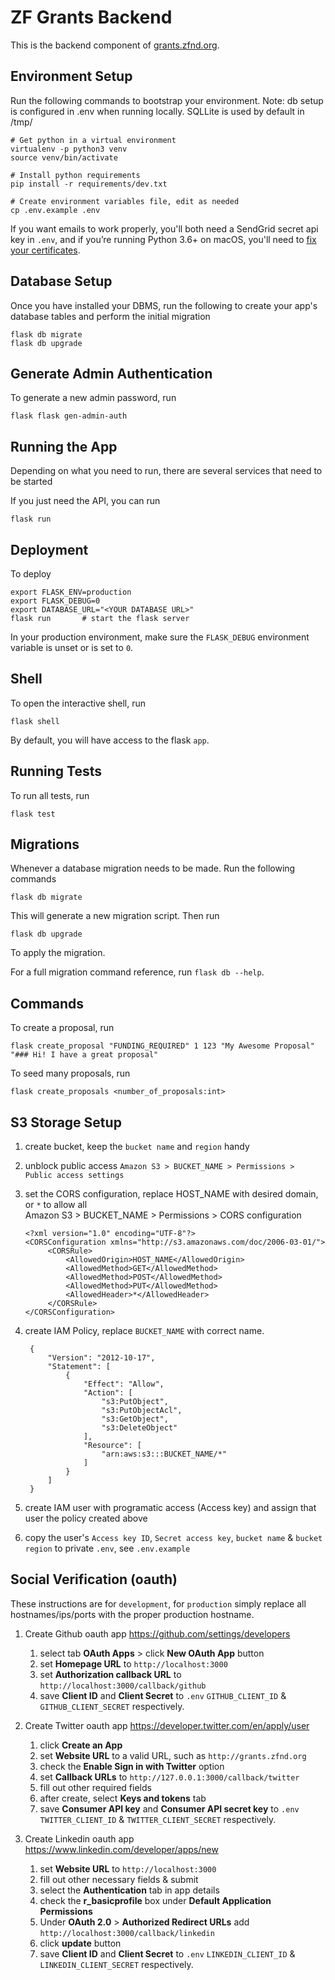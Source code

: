 # ZF Grants Backend

This is the backend component of [grants.zfnd.org](http://grants.zfnd.org).

## Environment Setup

Run the following commands to bootstrap your environment.
Note: db setup is configured in .env when running locally. SQLLite is used by default in /tmp/

    # Get python in a virtual environment
    virtualenv -p python3 venv
    source venv/bin/activate

    # Install python requirements
    pip install -r requirements/dev.txt

    # Create environment variables file, edit as needed
    cp .env.example .env

If you want emails to work properly, you'll both need a SendGrid secret api key in `.env`,
and if you’re running Python 3.6+ on macOS, you'll need to
[fix your certificates](https://stackoverflow.com/a/42334357).

## Database Setup

Once you have installed your DBMS, run the following to create your app's
database tables and perform the initial migration

    flask db migrate
    flask db upgrade

## Generate Admin Authentication

To generate a new admin password, run

    flask flask gen-admin-auth

## Running the App

Depending on what you need to run, there are several services that need to be started

If you just need the API, you can run

    flask run

## Deployment

To deploy

    export FLASK_ENV=production
    export FLASK_DEBUG=0
    export DATABASE_URL="<YOUR DATABASE URL>"
    flask run       # start the flask server

In your production environment, make sure the `FLASK_DEBUG` environment
variable is unset or is set to `0`.

## Shell

To open the interactive shell, run

    flask shell

By default, you will have access to the flask `app`.

## Running Tests

To run all tests, run

    flask test

## Migrations

Whenever a database migration needs to be made. Run the following commands

    flask db migrate

This will generate a new migration script. Then run

    flask db upgrade

To apply the migration.

For a full migration command reference, run `flask db --help`.

## Commands

To create a proposal, run

    flask create_proposal "FUNDING_REQUIRED" 1 123 "My Awesome Proposal" "### Hi! I have a great proposal"

To seed many proposals, run

    flask create_proposals <number_of_proposals:int>


## S3 Storage Setup

1. create bucket, keep the `bucket name` and `region` handy
1. unblock public access `Amazon S3 > BUCKET_NAME > Permissions > Public access settings`
1. set the CORS configuration, replace HOST_NAME with desired domain, or `*` to allow all  
   Amazon S3 > BUCKET_NAME > Permissions > CORS configuration

   ```
   <?xml version="1.0" encoding="UTF-8"?>
   <CORSConfiguration xmlns="http://s3.amazonaws.com/doc/2006-03-01/">
        <CORSRule>
            <AllowedOrigin>HOST_NAME</AllowedOrigin>
            <AllowedMethod>GET</AllowedMethod>
            <AllowedMethod>POST</AllowedMethod>
            <AllowedMethod>PUT</AllowedMethod>
            <AllowedHeader>*</AllowedHeader>
        </CORSRule>
   </CORSConfiguration>
   ```

1. create IAM Policy, replace `BUCKET_NAME` with correct name.

   ```
    {
        "Version": "2012-10-17",
        "Statement": [
            {
                "Effect": "Allow",
                "Action": [
                    "s3:PutObject",
                    "s3:PutObjectAcl",
                    "s3:GetObject",
                    "s3:DeleteObject"
                ],
                "Resource": [
                    "arn:aws:s3:::BUCKET_NAME/*"
                ]
            }
        ]
    }
   ```

1. create IAM user with programatic access (Access key) and assign that user the policy created above
1. copy the user's `Access key ID`, `Secret access key`, `bucket name` & `bucket region` to private `.env`, see `.env.example`

## Social Verification (oauth)

These instructions are for `development`, for `production` simply replace all hostnames/ips/ports with the proper production hostname.

1. Create Github oauth app https://github.com/settings/developers

   1. select tab **OAuth Apps** > click **New OAuth App** button
   1. set **Homepage URL** to `http://localhost:3000`
   1. set **Authorization callback URL** to `http://localhost:3000/callback/github`
   1. save **Client ID** and **Client Secret** to `.env` `GITHUB_CLIENT_ID` & `GITHUB_CLIENT_SECRET` respectively.

1. Create Twitter oauth app https://developer.twitter.com/en/apply/user

   1. click **Create an App**
   1. set **Website URL** to a valid URL, such as `http://grants.zfnd.org`
   1. check the **Enable Sign in with Twitter** option
   1. set **Callback URLs** to `http://127.0.0.1:3000/callback/twitter`
   1. fill out other required fields
   1. after create, select **Keys and tokens** tab
   1. save **Consumer API key** and **Consumer API secret key** to `.env` `TWITTER_CLIENT_ID` & `TWITTER_CLIENT_SECRET` respectively.

1. Create Linkedin oauth app https://www.linkedin.com/developer/apps/new
   1. set **Website URL** to `http://localhost:3000`
   1. fill out other necessary fields & submit
   1. select the **Authentication** tab in app details
   1. check the **r_basicprofile** box under **Default Application Permissions**
   1. Under **OAuth 2.0** > **Authorized Redirect URLs** add `http://localhost:3000/callback/linkedin`
   1. click **update** button
   1. save **Client ID** and **Client Secret** to `.env` `LINKEDIN_CLIENT_ID` & `LINKEDIN_CLIENT_SECRET` respectively.
